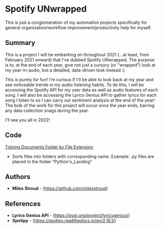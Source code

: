 # Spotify UNwrapped



This is just a conglomeration of my automation projects specifically for general organization/workflow improvement/productivity help for myself. 

## Summary
This is a project I will be embarking on throughout 2021  (...at least, from February 2021 onward) that I've dubbed Spotify UNwrapped. The purpose is to, at the end of each year, give not just a cursory (or "wrapped") look at my year-in-audio, but a detailed, data-driven look instead :)

This is purely for fun! I'm curious if I'll be able to look back at my year and see noticeable trends in my audio listening habits. To do this, I will be accessing the Spotify API for my user data as well as audio features of each song. I will also be accessing the Lyrics Genius API to gather lyrics for each song I listen to so I can carry out sentiment analysis at the end of the year! The bulk of the work for this project will occur once the year ends, barring any data collection snags during the year. 


I'll see you all in 2022!

## Code

[Tidying Documents Folder by File Extension](https://github.com/milesstroud/python-automationhelpers/blob/master/tidy_files.py)
  - Sorts files into folders with corresponding name. Example: .py files are placed in the folder "Python's_Landing"


## Authors

* **Miles Stroud** - (https://github.com/milesstroud)

## References

* **Lyrics Genius API** - (https://pypi.org/project/lyricsgenius/)
* **Spotipy** - (https://spotipy.readthedocs.io/en/2.16.1/)


